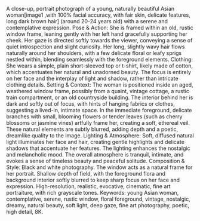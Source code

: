 A close-up,  portrait photograph of a young, naturally beautiful Asian woman[image1 ,with 100% facial accuracy, with fair skin, delicate features, long dark brown hair] (around 20-24 years old) with a serene and contemplative expression.
Pose & Action: She is framed within an old, rustic window frame, leaning gently with her left hand gracefully supporting her cheek. Her gaze is directed softly towards the viewer, conveying a sense of quiet introspection and slight curiosity. Her long, slightly wavy hair flows naturally around her shoulders, with a few delicate floral or leafy sprigs nestled within, blending seamlessly with the foreground elements.
Clothing: She wears a simple, plain short-sleeved top or t-shirt, likely made of cotton, which accentuates her natural and unadorned beauty. The focus is entirely on her face and the interplay of light and shadow, rather than intricate clothing details.
Setting & Context: The woman is positioned inside an aged, weathered window frame, possibly from a quaint, vintage cottage, a rustic train compartment, or an old countryside building. The interior behind her is dark and softly out of focus, with hints of hanging fabrics or clothes, suggesting a lived-in, intimate space. In the immediate foreground, delicate branches with small, blooming flowers or tender leaves (such as cherry blossoms or jasmine vines) artfully frame her, creating a soft, ethereal veil. These natural elements are subtly blurred, adding depth and a poetic, dreamlike quality to the image.
Lighting & Atmosphere: Soft, diffused natural light illuminates her face and hair, creating gentle highlights and delicate shadows that accentuate her features. The lighting enhances the nostalgic and melancholic mood. The overall atmosphere is tranquil, intimate, and evokes a sense of timeless beauty and peaceful solitude.
Composition & Style: Black and white photography. The window acts as a natural frame for her portrait. Shallow depth of field, with the foreground flora and background interior softly blurred to keep sharp focus on her face and expression. High-resolution, realistic, evocative, cinematic, fine art portraiture, with rich grayscale tones.
Keywords: young Asian woman, contemplative, serene, rustic window, floral foreground, vintage, nostalgic, dreamy, natural beauty, soft light, deep gaze, fine art photography, poetic, high detail, 8K.
